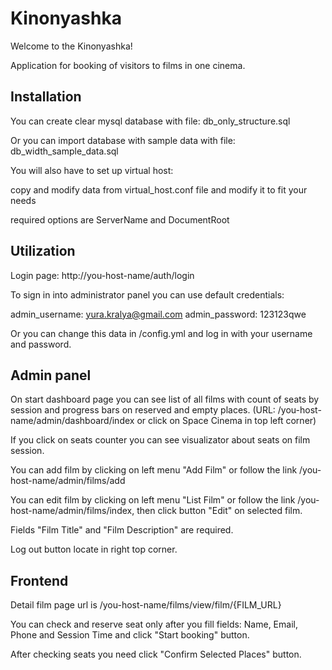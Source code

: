 Kinonyashka
========================

Welcome to the Kinonyashka!

Application for booking of visitors to films in one cinema.

Installation 
--------------

You can create clear mysql database with file: db_only_structure.sql

Or you can import database with sample data with file: db_width_sample_data.sql

You will also have to set up virtual host:

copy and modify data from virtual_host.conf file and modify it to fit your needs

required options are ServerName and DocumentRoot


Utilization 
--------------

Login page: http://you-host-name/auth/login

To sign in into administrator panel you can use default credentials: 

admin_username: yura.kralya@gmail.com
admin_password: 123123qwe

Or you can change this data in /config.yml and log in with your username and password.


Admin panel
--------------

On start dashboard page you can see list of all films with count of seats by session
and progress bars on reserved and empty places. 
(URL: /you-host-name/admin/dashboard/index or click on Space Cinema in top left corner) 

If you click on seats counter you can see visualizator about seats on film session.

You can add film by clicking on left menu "Add Film" or follow the link /you-host-name/admin/films/add

You can edit film by clicking on left menu "List Film" or follow the link /you-host-name/admin/films/index,
then click button "Edit" on selected film.

Fields "Film Title" and "Film Description" are required.

Log out button locate in right top corner.

Frontend
--------------

Detail film page url is /you-host-name/films/view/film/{FILM_URL}

You can check and reserve seat only after you fill fields: Name, Email, Phone and Session Time 
and click "Start booking" button.

After checking seats you need click "Confirm Selected Places" button.